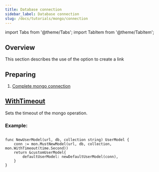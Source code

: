 ```yaml
---
title: Database connection
sidebar_label: Database connection
slug: /docs/tutorials/mongo/connection
---
```


import Tabs from '@theme/Tabs';
import TabItem from '@theme/TabItem';

## Overview

This section describes the use of the option to create a link

## Preparing

1. <a href="/docs/tasks/mongo/connection" target="_blank">Complete mongo connection</a>

## <a href="https://github.com/zeromicro/go-zero/blob/master/core/stores/mon/collection.go#L99" target="_blank">WithTimeout</a>

Sets the timeout of the mongo operation.

### Example:

```golang

func NewUserModel(url, db, collection string) UserModel {
    conn := mon.MustNewModel(url, db, collection, mon.WithTimeout(time.Second))
    return &customUserModel{
        defaultUserModel: newDefaultUserModel(conn),
    }
}
```
